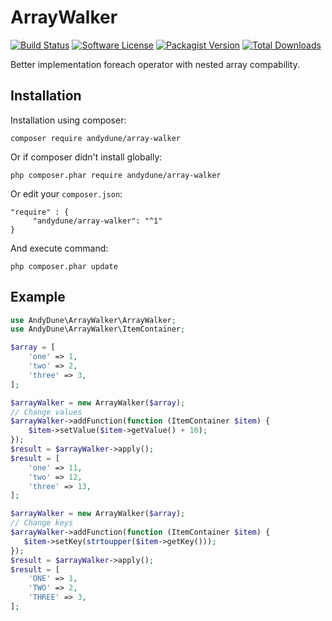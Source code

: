 # ArrayWalker

[![Build Status](https://travis-ci.org/AndyDune/ArrayWalker.svg?branch=master)](https://travis-ci.org/AndyDune/ArrayWalker)
[![Software License](https://img.shields.io/badge/license-MIT-brightgreen.svg?style=flat-square)](LICENSE)
[![Packagist Version](https://img.shields.io/packagist/v/andydune/array-walker.svg?style=flat-square)](https://packagist.org/packages/andydune/array-walker)
[![Total Downloads](https://img.shields.io/packagist/dt/andydune/array-walker.svg?style=flat-square)](https://packagist.org/packages/andydune/array-walker)


Better implementation foreach operator with nested array compability.


Installation
------------

Installation using composer:

```
composer require andydune/array-walker
```
Or if composer didn't install globally:
```
php composer.phar require andydune/array-walker
```
Or edit your `composer.json`:
```
"require" : {
     "andydune/array-walker": "^1"
}

```
And execute command:
```
php composer.phar update
```

Example
------------

```php
use AndyDune\ArrayWalker\ArrayWalker;
use AndyDune\ArrayWalker\ItemContainer;

$array = [
    'one' => 1,
    'two' => 2,
    'three' => 3,
];

$arrayWalker = new ArrayWalker($array);
// Change values
$arrayWalker->addFunction(function (ItemContainer $item) {
    $item->setValue($item->getValue() + 10);
});
$result = $arrayWalker->apply();
$result = [
    'one' => 11,
    'two' => 12,
    'three' => 13,
];

$arrayWalker = new ArrayWalker($array);
// Change keys
$arrayWalker->addFunction(function (ItemContainer $item) {
   $item->setKey(strtoupper($item->getKey()));
});
$result = $arrayWalker->apply();
$result = [
    'ONE' => 1,
    'TWO' => 2,
    'THREE' => 3,
];

```